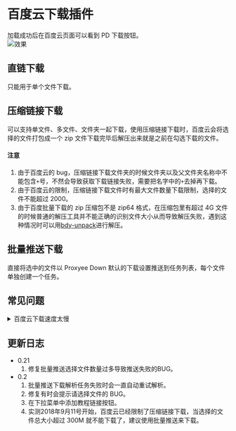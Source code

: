 # 百度云下载插件

加载成功后在百度云页面可以看到 PD 下载按钮。  
![效果](https://github.com/proxyee-down-org/proxyee-down-extension/raw/master/baiduYun/.imgs/example1.png)

## 直链下载

只能用于单个文件下载。

## 压缩链接下载

可以支持单文件、多文件、文件夹一起下载，使用压缩链接下载时，百度云会将选择的文件打包成一个 zip 文件下载完毕后解压出来就是之前在勾选下载的文件。

#### 注意

1. 由于百度云的 bug，压缩链接下载文件夹的时候文件夹以及父文件夹名称中不能包含`+`号，不然会导致获取下载链接失败，需要把名字中的`+`去掉再下载。
2. 由于百度云的限制，压缩链接下载文件时有最大文件数量下载限制，选择的文件不能超过 2000。
3. 由于百度批量下载的 zip 压缩包不是 zip64 格式，在压缩包里有超过 4G 文件的时候普通的解压工具并不能正确的识别文件大小从而导致解压失败，遇到这种情况时可以用[bdy-unpack](https://github.com/monkeyWie/bdy-unpack)进行解压。

## 批量推送下载

直接将选中的文件以 Proxyee Down 默认的下载设置推送到任务列表，每个文件单独创建一个任务。

## 常见问题

<details>
  <summary>百度云下载速度太慢</summary>

**新建任务时调高分段数，若还是下载慢可以尝试将资源分享，然后退出帐号或者开启隐私窗口访问下载(避免帐号被限速)**

</details>

## 更新日志
- 0.21
  1. 修复批量推送选择文件数量过多导致推送失败的BUG。
- 0.2
  1. 批量推送下载解析任务失败时会一直自动重试解析。
  2. 修复有时会提示请选择文件的 BUG。
  3. 在下拉菜单中添加教程链接按钮。
  4. 实测2018年9月11号开始，百度云已经限制了压缩链接下载，当选择的文件总大小超过 300M 就不能下载了，建议使用批量推送来下载。
